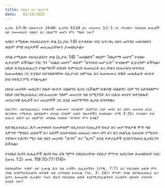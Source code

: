 ```yaml
---
title: ባለፀጋ እና ስኬታማ
date:   02/10/2025
---
```

`ኢያሱ 1፡7–9ን ከዘፍጥረት 24፡40፣ ኢሳያስ 53፡10 እና መዝሙር 1፡1-3 ጋር ያንብቡ። በእነዚህ ጽሑፎች ላይ በመመስረት ባለፀጋ እና ስኬታማ መሆን ምን ማለት ነው?
`



ጻላክ፣ የሚለው የዕብራይስጥ ቃል (ኢያሱ 1:8) የታቀደው ነገር አጥጋቢ በሆነ መንገድ መከናወኑን ወይም ምቹ ሁኔታዎች መፈጠራቸውን ያመለክታል።

ሳካል የሚለው የዕብራይስጥ ቃል (ኢያሱ 1፡8) “መበልፀግ” ወይም “ስኬታማ መሆን” ተብሎ ሊተረጎም ይችላል። ነገር ግን “ብልህ መሆን” ወይም “በጥበብ መሥራት” ተብሎም ሊተረጎም ይችላል። ስኬት እግዚአብሔርን የጎልማሶች ሰንበት ትምህርት ከመፍራት እና ቃሉን በመታዘዝ በጥበብ ከመመላለስ ጋር ተያይዞ በተገለፀባቸው በኢዮብ፣ በምሳሌ እና በመዝሙረ ዳዊት መጻሕፍት ውስጥ ይህ በተደጋጋሚ ተገልጧል።

በዚህ መረዳት መሰረት፣ ስኬት ውስጥ ብልፅግና ሊኖር ቢችልም በቁሳዊ ብልፅግና ብቻ ግን አይገለፅም። ስኬት በእግዚአብሔር በተፈጠረው ዓለም መሠረት ላይ ከሚገኙት እና በሕጉ ውስጥ ከተገለጹት መንፈሳዊ እሴቶች እና መርሆዎች ጋር እንደ መስማማት ሊታይ ይገባዋል።

`በእርግጥ፣ በእግዚአብሔር ተስፋዎች መታመን፣ በተለይም በእምነት ብቻ መዳን እና ህጉን መታዘዝ እርስ በርሳቸው የሚቃረኑ አይደሉም። የአንድ ሳንቲም ሁለት ገጽታዎችን ይወክላሉ። ሮሜ 3:31ን ያንብቡ። ይህ ጽሑፍ በሕግ እና በእምነት መካከል ስላለው ግንኙነት ምን ይላል?
`


ለእግዚአብሔር ሕግ መታዘዝን በመቃወም በኢየሱስ የኃጢያት ክፍያ እና መሥዋዕታዊ ሞት ላይ እምነት ማሳደር ሐሰተኛ እና አደገኛ አስተሳሰብ መፍጠር ነው። ህግ እና ፀጋ ሁልጊዜ አብረው የሚሄዱ ናቸው። የሕግን ሚና ላይ ላዩን መረዳት “ሕግን” እና “ጸጋን” እንደ ተቃራኒዎች እንድንገነዘብ ሊያደርገን ይችላል።

የብሉይ ኪዳን ጸሐፊዎች ለህጉ ከፍ ያለ ግምት ስለነበራቸው የደስታ ምንጭ አድርገው ይመለከቱት ነበር (መዝ. 1:2፣ መዝ. 119:70፣77፣174)።

`በትክክለኛው ጥቅም ላይ ሲውል ሕጉ ስለ ራሳችን ኃጢአተኝነት (ሮሜ. 7:7) እና የክርስቶስ ጽድቅ ምን ያክል እንደሚያስፈልገን በጥልቅ ወደ መገንዘብ ይመራል (ገላ. 3: 24)። ምንም ያህል በእግዚአብሔር ጸጋ ሕጉን ለመጠበቅ ቢፈልጉ፣ ገመና ሸፋኙ የክርስቶስ ጽድቅ እንደሚያስፈልግዎት የራስዎት ህይወት ያሳየዎት እንዴት ነው?`